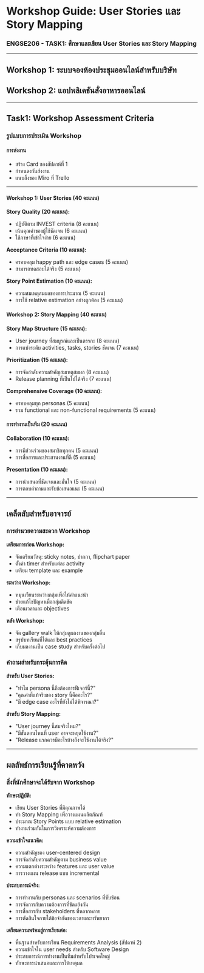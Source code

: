 # Workshop Guide: User Stories และ Story Mapping
### ENGSE206 - TASK1: ศึกษาและเขียน User Stories และ Story Mapping

---

## Workshop 1: ระบบจองห้องประชุมออนไลน์สำหรับบริษัท

## Workshop 2: แอปพลิเคชันสั่งอาหารออนไลน์

---

## Task1: Workshop Assessment Criteria

### รูปแบบการประเมิน Workshop

#### การส่งงาน

- สร้าง Card ของสัปดาห์ที่ 1
- กำหนดงวันส่งงาน
- แนบลิ้งของ Miro ที่ Trello

---

#### Workshop 1: User Stories (40 คะแนน)
**Story Quality (20 คะแนน):**
- ปฏิบัติตาม INVEST criteria (8 คะแนน)
- เน้นคุณค่าของผู้ใช้ชัดเจน (6 คะแนน)
- ใช้ภาษาที่เข้าใจง่าย (6 คะแนน)

**Acceptance Criteria (10 คะแนน):**
- ครอบคลุม happy path และ edge cases (5 คะแนน)
- สามารถทดสอบได้จริง (5 คะแนน)

**Story Point Estimation (10 คะแนน):**
- ความสมเหตุสมผลของการประมาณ (5 คะแนน)
- การใช้ relative estimation อย่างถูกต้อง (5 คะแนน)

#### Workshop 2: Story Mapping (40 คะแนน)
**Story Map Structure (15 คะแนน):**
- User journey ที่สมบูรณ์และเป็นตรรกะ (8 คะแนน)
- การแบ่งระดับ activities, tasks, stories ชัดเจน (7 คะแนน)

**Prioritization (15 คะแนน):**
- การจัดลำดับความสำคัญสมเหตุสมผล (8 คะแนน)
- Release planning ที่เป็นไปได้จริง (7 คะแนน)

**Comprehensive Coverage (10 คะแนน):**
- ครอบคลุมทุก personas (5 คะแนน)
- รวม functional และ non-functional requirements (5 คะแนน)

#### การทำงานเป็นทีม (20 คะแนน)
**Collaboration (10 คะแนน):**
- การมีส่วนร่วมของสมาชิกทุกคน (5 คะแนน)
- การสื่อสารและประสานงานที่ดี (5 คะแนน)

**Presentation (10 คะแนน):**
- การนำเสนอที่ชัดเจนและมั่นใจ (5 คะแนน)
- การตอบคำถามและรับข้อเสนอแนะ (5 คะแนน)

---

## เคล็ดลับสำหรับอาจารย์

### การอำนวยความสะดวก Workshop

**เตรียมการก่อน Workshop:**
- จัดเตรียมวัสดุ: sticky notes, ปากกา, flipchart paper
- ตั้งค่า timer สำหรับแต่ละ activity
- เตรียม template และ example

**ระหว่าง Workshop:**
- หมุนเวียนระหว่างกลุ่มเพื่อให้คำแนะนำ
- ช่วยแก้ไขปัญหาเมื่อกลุ่มติดขัด
- เตือนเวลาและ objectives

**หลัง Workshop:**
- จัด gallery walk ให้กลุ่มดูผลงานของกลุ่มอื่น
- สรุปบทเรียนที่ได้และ best practices
- เก็บผลงานเป็น case study สำหรับครั้งต่อไป

### คำถามสำหรับกระตุ้นการคิด

**สำหรับ User Stories:**
- "ทำไม persona นี้ถึงต้องการฟีเจอร์นี้?"
- "คุณค่าที่แท้จริงของ story นี้คืออะไร?"
- "มี edge case อะไรที่ยังไม่ได้พิจารณา?"

**สำหรับ Story Mapping:**
- "User journey นี้สมจริงไหม?"
- "มีขั้นตอนไหนที่ user อาจจะหยุดใช้งาน?"
- "Release แรกควรมีอะไรบ้างถึงจะใช้งานได้จริง?"

---

## ผลลัพธ์การเรียนรู้ที่คาดหวัง

### สิ่งที่นักศึกษาจะได้รับจาก Workshop

**ทักษะปฏิบัติ:**
- เขียน User Stories ที่มีคุณภาพได้
- ทำ Story Mapping เพื่อวางแผนผลิตภัณฑ์
- ประมาณ Story Points แบบ relative estimation
- ทำงานร่วมกันในการวิเคราะห์ความต้องการ

**ความเข้าใจแนวคิด:**
- ความสำคัญของ user-centered design
- การจัดลำดับความสำคัญตาม business value
- ความแตกต่างระหว่าง features และ user value
- การวางแผน release แบบ incremental

**ประสบการณ์จริง:**
- การทำงานกับ personas และ scenarios ที่ซับซ้อน
- การจัดการกับความต้องการที่ขัดแย้งกัน
- การสื่อสารกับ stakeholders ที่หลากหลาย
- การตัดสินใจภายใต้ข้อจำกัดของเวลาและทรัพยากร

**เตรียมความพร้อมสู่การเรียนต่อ:**
- พื้นฐานสำหรับการเรียน Requirements Analysis (สัปดาห์ 2)
- ความเข้าใจใน user needs สำหรับ Software Design
- ประสบการณ์การทำงานเป็นทีมสำหรับโปรเจคใหญ่
- ทักษะการนำเสนอและการให้เหตุผล